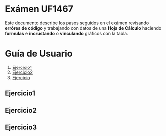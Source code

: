 # Exámen UF1467
Este documento describe los pasos seguidos en el exámen revisando **erróres de código** y trabajando con datos de una **Hoja de Cálculo** haciendo **formulas** e **incrustando** o **vinculando** gráficos con la tabla.

# Guía de Usuario

1. [Ejercicio1](#Ejercicio1)
2. [Ejercicio2](#Ejercicio2)
3. [Ejercicio](#Ejercicio3)

## Ejercicio1














## Ejercicio2














## Ejercicio3
